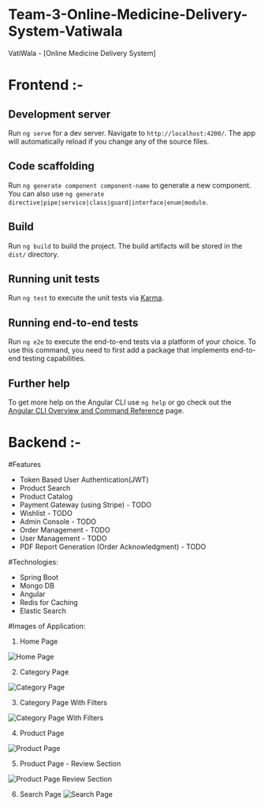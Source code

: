 # Team-3-Online-Medicine-Delivery-System-Vatiwala
VatiWala - [Online Medicine Delivery System]

# Frontend :-

## Development server

Run `ng serve` for a dev server. Navigate to `http://localhost:4200/`. The app will automatically reload if you change any of the source files.

## Code scaffolding

Run `ng generate component component-name` to generate a new component. You can also use `ng generate directive|pipe|service|class|guard|interface|enum|module`.

## Build

Run `ng build` to build the project. The build artifacts will be stored in the `dist/` directory.

## Running unit tests

Run `ng test` to execute the unit tests via [Karma](https://karma-runner.github.io).

## Running end-to-end tests

Run `ng e2e` to execute the end-to-end tests via a platform of your choice. To use this command, you need to first add a package that implements end-to-end testing capabilities.

## Further help

To get more help on the Angular CLI use `ng help` or go check out the [Angular CLI Overview and Command Reference](https://angular.io/cli) page.

# Backend :-

#Features
- Token Based User Authentication(JWT)
- Product Search
- Product Catalog
- Payment Gateway (using Stripe) - TODO
- Wishlist - TODO
- Admin Console - TODO
- Order Management - TODO
- User Management - TODO
- PDF Report Generation (Order Acknowledgment) - TODO


#Technologies:
- Spring Boot
- Mongo DB
- Angular
- Redis for Caching
- Elastic Search

#Images of Application:
1. Home Page

![Home Page](https://github.com/SaiUpadhyayula/NgSpringShoppingStore/blob/master/src/main/resources/images/homepage.PNG)

2. Category Page

![Category Page](https://github.com/SaiUpadhyayula/NgSpringShoppingStore/blob/master/src/main/resources/images/category-page.PNG)

3. Category Page With Filters

![Category Page With Filters](https://github.com/SaiUpadhyayula/NgSpringShoppingStore/blob/master/src/main/resources/images/category-page-with-filters.PNG)

4. Product Page

![Product Page](https://github.com/SaiUpadhyayula/NgSpringShoppingStore/blob/master/src/main/resources/images/product-page.PNG)

5. Product Page - Review Section

![Product Page Review Section](https://github.com/SaiUpadhyayula/NgSpringShoppingStore/blob/master/src/main/resources/images/product-page-review-section.PNG)

6. Search Page
![Search Page](https://github.com/SaiUpadhyayula/NgSpringShoppingStore/blob/master/src/main/resources/images/search-page.PNG)



